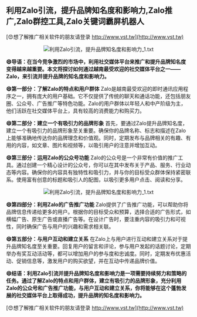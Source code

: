 ## **利用Zalo引流，提升品牌知名度和影响力,Zalo推广,Zalo群控工具,Zalo关键词霸屏机器人**

[😍想了解推广相关软件的朋友请登录 http://www.vst.tw](http://www.vst.tw)

 <center><img src="https://vst.tw/MP4/tuiguang/png/6.png" alt="利用Zalo引流，提升品牌知名度和影响力_1.txt"></center>

**😄导语：在当今竞争激烈的市场中，利用社交媒体平台来推广和提升品牌知名度变得越来越重要。本文将探讨如何通过越南最受欢迎的社交媒体平台之一——Zalo，来引流并提升品牌的知名度和影响力。**

**😄第一部分：了解Zalo的特点和用户群体**
Zalo是越南最受欢迎的即时通讯应用程序之一，拥有庞大的用户基础。它不仅提供了传统的聊天和通话功能，还包括朋友圈、公众号、广告推广等特色功能。Zalo的用户群体以年轻人和中产阶级为主，他们活跃在社交媒体平台上，具有较高的消费能力和购买力。

**😄第二部分：建立一个有吸引力的品牌形象**
首先，要通过Zalo提升品牌知名度，建立一个有吸引力的品牌形象至关重要。确保你的品牌名称、标志和描述在Zalo上能够准确地传达你的品牌理念和价值观。同时，定期发布与品牌相关的有趣、有用的内容，如文章、图片和视频等，以吸引用户的注意并增加互动。

**😄第三部分：运用Zalo的公众号功能**
Zalo的公众号是一个非常有价值的推广工具。通过创建一个精心设计的公众号，你可以在其中发布关于产品、服务、行业动态等内容。确保你的内容具有独特性和吸引力，并与你的目标受众群体保持紧密联系。使用富有创意的标题和吸引人的配图，以吸引更多用户点击、阅读和分享。

 <center><img src="https://vst.tw/MP4/tuiguang/png/3.png" alt="利用Zalo引流，提升品牌知名度和影响力_1.txt"></center>

**😄第四部分：利用Zalo的广告推广功能**
Zalo提供了广告推广功能，可以帮助你将品牌信息传递给更多的用户。根据你的目标受众和预算，选择合适的广告形式，如横幅广告、原生广告或直播广告等。在设计广告时，要注重内容的吸引力和可视性，同时确保广告与用户的兴趣和需求相关联。

**😄第五部分：与用户互动和建立关系**
在Zalo上与用户进行互动和建立关系对于提升品牌知名度至关重要。回复用户的留言和评论，参与用户发起的话题讨论，定期举办有奖互动活动等，都可以增加用户的参与度和忠诚度。同时，定期发布优惠活动、促销信息等，激发用户的购买欲望，并在互动中传递品牌价值。

**😄结语：利用Zalo引流并提升品牌知名度和影响力是一项需要持续努力和策略的任务。通过了解Zalo的特点和用户群体，建立有吸引力的品牌形象，充分利用Zalo的公众号和广告推广功能，与用户互动和建立关系，你将能够在这个蓬勃发展的社交媒体平台上取得成功，提升品牌的知名度和影响力。**

[😍想了解推广相关软件的朋友请登录 http://www.vst.tw](http://www.vst.tw)



